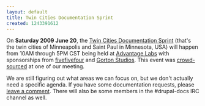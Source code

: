 ```yaml
---
layout: default
title: Twin Cities Documentation Sprint
created: 1243391612
---
```


On **Saturday 2009 June 20**, the [Twin Cities Documentation Sprint](http://groups.drupal.org/node/21946) (that's the twin cities of Minneapolis and Saint Paul in Minnesota, USA) will happen from 10AM through 5PM CST being held at [Advantage Labs](http://www.advantagelabs.com/) with sponsorships from [fivefivefour](http://www.fivefivefour.com/) and [Gorton Studios](http://www.gortonstudios.com/).  This event was [crowd-sourced](http://zzolo.org/thoughts/drupal-and-drinking) at one of our meeting.

We are still figuring out what areas we can focus on, but we don't actually need a specific agenda.  If you have some documentation requests, please [leave a comment](http://groups.drupal.org/node/21946#comment-form).  There will also be some members in the #drupal-docs IRC channel as well.
